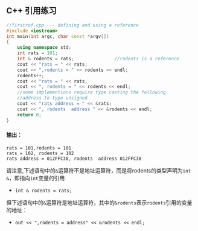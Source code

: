 ## C++ 引用练习

```C++
//firstref.cpp  -- defining and using a reference
#include <iostream>
int main(int argc, char const *argv[])
{
    using namespace std;
    int rats = 101;
    int & rodents = rats;               //rodents is a reference
    cout << "rats = " << rats;
    cout << ",rodents = " << rodents << endl;
    rodents++;
    cout << "rats = " << rats;
    cout << ", rodents = " << rodents << endl;
    //some implementions require type casting the following
    //address to type unsigned
    cout << "rats address = " << &rats;
    cout << ", rodents  address " << &rodents << endl;
    return 0;
}
```
#### 输出：

```
rats = 101,rodents = 101
rats = 102, rodents = 102
rats address = 012FFC38, rodents  address 012FFC38
```

请注意,下述语句中的`&`运算符不是地址运算符，而是将rodents的类型声明为`int &`，即指向`int`变量的引用
+ `int & rodents = rats; `

但下述语句中的`&`运算符是地址运算符，其中的`&rodents`表示`rodents`引用的变量的地址：
+ `out << ",rodents = address" << &rodents << endl;`
